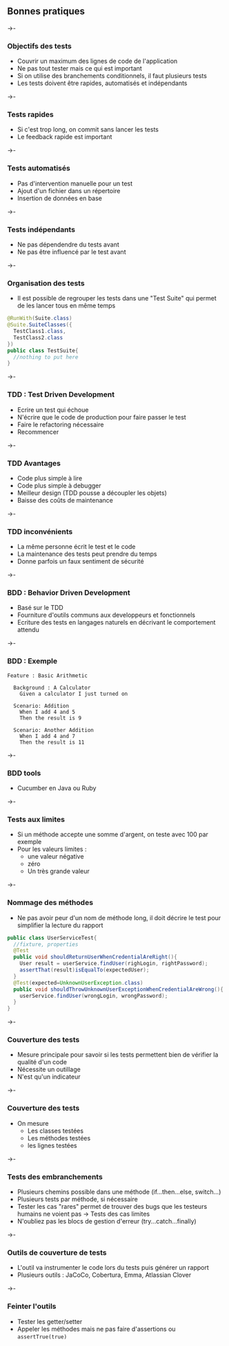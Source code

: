 ## Bonnes pratiques

->-

### Objectifs des tests

* Couvrir un maximum des lignes de code de l'application
 * Ne pas tout tester mais ce qui est important
 * Si on utilise des branchements conditionnels, il faut plusieurs tests
* Les tests doivent être rapides, automatisés et indépendants

->-

### Tests rapides

* Si c'est trop long, on commit sans lancer les tests
* Le feedback rapide est important

->-

### Tests automatisés

* Pas d'intervention manuelle pour un test
 * Ajout d'un fichier dans un répertoire
 * Insertion de données en base

->-

 ### Tests indépendants

 * Ne pas dépendendre du tests avant
 * Ne pas être influencé par le test avant

->-

### Organisation des tests

* Il est possible de regrouper les tests dans une "Test Suite" qui permet de les lancer tous en même temps

```Java
@RunWith(Suite.class)
@Suite.SuiteClasses({
  TestClass1.class,
  TestClass2.class
})
public class TestSuite{
  //nothing to put here
}
```

->-

### TDD : Test Driven Development

* Ecrire un test qui échoue
* N'écrire que le code de production pour faire passer le test
* Faire le refactoring nécessaire
* Recommencer

->-

### TDD Avantages

* Code plus simple à lire
* Code plus simple à debugger
* Meilleur design (TDD pousse a découpler les objets)
* Baisse des coûts de maintenance

->-

### TDD inconvénients

* La même personne écrit le test et le code
* La maintenance des tests peut prendre du temps
* Donne parfois un faux sentiment de sécurité

->-

### BDD : Behavior Driven Development

* Basé sur le TDD
* Fourniture d'outils communs aux developpeurs et fonctionnels
* Ecriture des tests en langages naturels en décrivant le comportement attendu

->-

### BDD : Exemple

```
Feature : Basic Arithmetic

  Background : A Calculator
    Given a calculator I just turned on

  Scenario: Addition
    When I add 4 and 5
    Then the result is 9

  Scenario: Another Addition
    When I add 4 and 7
    Then the result is 11
```

->-

### BDD tools

* Cucumber en Java ou Ruby

->-

### Tests aux limites

* Si un méthode accepte une somme d'argent, on teste avec 100 par exemple
* Pour les valeurs limites :
  * une valeur négative
  * zéro
  * Un très grande valeur

->-

### Nommage des méthodes

* Ne pas avoir peur d'un nom de méthode long, il doit décrire le test pour simplifier la lecture du rapport

```Java
public class UserServiceTest{
  //fixture, properties
  @Test
  public void shouldReturnUserWhenCredentialAreRight(){
    User result = userService.findUser(righLogin, rightPassword);
    assertThat(result)isEqualTo(expectedUser);
  }
  @Test(expected=UnknownUserException.class)
  public void shouldThrowUnknownUserExceptionWhenCredentialAreWrong(){
    userService.findUser(wrongLogin, wrongPassword);
  }
}
```

->-

### Couverture des tests

* Mesure principale pour savoir si les tests permettent bien de vérifier la qualité d'un code
* Nécessite un outillage
* N'est qu'un indicateur

->-

### Couverture des tests

* On mesure
  * Les classes testées
  * Les méthodes testées
  * les lignes testées

->-

### Tests des embranchements

* Plusieurs chemins possible dans une méthode (if...then...else, switch...)
* Plusieurs tests par méthode, si nécessaire
* Tester les cas "rares" permet de trouver des bugs que les testeurs humains ne voient pas -> Tests des cas limites
* N'oubliez pas les blocs de gestion d'erreur (try...catch...finally)

->-

### Outils de couverture de tests

* L'outil va instrumenter le code lors du tests puis générer un rapport
* Plusieurs outils : JaCoCo, Cobertura, Emma, Atlassian Clover

->-

### Feinter l'outils

* Tester les getter/setter
* Appeler les méthodes mais ne pas faire d'assertions ou `assertTrue(true)`
